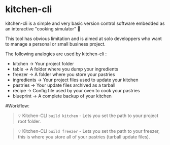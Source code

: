 # kitchen-cli

kitchen-cli is a simple and very basic version control software embedded as an interactive "cooking simulator" :cake:

This tool has obvious limitation and is aimed at solo developpers who want to manage a personal or small business project.


The following analogies are used by kitchen-cli :

*  kitchen     -> Your project folder
*  table       -> A folder where you dump your ingredients
*  freezer     -> A folder where you store your pastries
*  ingredients -> Your project files used to update your kitchen
*  pastries    -> Your update files archived as a tarball
*  recipe      -> Config file used by your oven to cook your pastries
*  blueprint   -> A complete backup of your kitchen



#Workflow:


> :bulb: Kitchen-CLI `build kitchen` - Lets you set the path to your project root folder.

> :bulb: Kitchen-CLI `build freezer` - Lets you set the path to your freezer, this is where you store all of your pastries (tarball update files).

